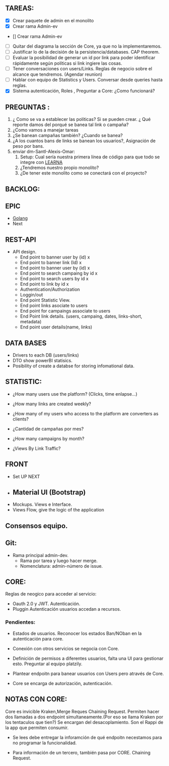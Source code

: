 

## TAREAS:

- [x]  Crear paquete de admin en el monolito
- [x]  Crear rama Admin-ev
- []  Crear rama Admin-ev
- [ ]  Quitar del diagrama la sección de Core, ya que no la implementaremos.
- [ ]  Justificar lo de la decisión de la persistencia/databases. CAP theorem.
- [ ]  Evaluar la posibilidad de generar un id por link para poder identificar rápidamente según políticas si link ingiere las cosas.
- [ ]  Tener conversaciones con users/Links. Reglas de negocio sobre el alcance que tendremos. (Agendar reunion)
- [ ]  Hablar con equipo de Statistics y Users. Conversar desde queries hasta reglas.
- [x]  Sistema autenticación, Roles , Preguntar a Core: ¿Como funcionará?

## PREGUNTAS :

1. ¿ Como se va a establecer las políticas? Si se pueden crear. ¿ Qué reporte damos del porqué se banea tal link o campaña?
2. ¿Como vamos a manejar tareas 
3. ¿Se banean campañas también? ¿Cuando se banea?
4. ¿A los cuantos bans de links se banean los usuarios?, Asignación de peso por bans.
5. enviar dm-SantI-Alexis-Omar:
    1. Setup: Cual sería nuestra primera línea de código para que todo se integre con [LEARNA](https://lerna.js.org/)
    2. ¿Tendremos nuestro propio monolito?
    3. ¿De tener este monolito como se conectará con el proyecto?

## BACKLOG:

## EPIC

- [Golang](https://platzi.com/backend-go/)
- Next

## REST-API

- API design.
    - End point to banner user by (id) x
    - End point to banner link (Id) x
    - End point to banner user by (id) x
    - End point to search campaing by id x
    - End point to search users by id x
    - End point to link by id x
    - Authentication/Authorization
    - Loggin/out
    - End point Statistic View.
    - End point links asociate to users
    - End point for campaings associate to users
    - End Point link details. (users, campaing, dates, links-short, metadata)
    - End point user details(name, links)

## DATA BASES

- Drivers to each DB (users/links)
- DTO show powerBI statisics.
- Posibility of create a databse for storing infomational data.

## STATISTIC:

- ¿How many users use the platform? (Clicks, time enlapse...)

- ¿How many links are created weekly?
- ¿How many of my users who access to the platform are converters as clients?
- ¿Cantidad de campañas por mes?
- ¿How many campaigns by month?
- ¿Views By Link Traffic?

## FRONT

- Set UP NEXT
- Material UI (Bootstrap)
    - 
- Mockups. Views e Interface.
- Views Flow, give the logic of the application

## Consensos equipo.

## Git:

- Rama principal admin-dev.
    - Rama por tarea y luego hacer merge.
    - Nomenclatura:  admin-número de issue.




## CORE:

Reglas de neogico para acceder al servicio:

- Oauth 2.0 y JWT. Autenticación.
- Pluggin Autenticación usuarios accedan a recursos.


### Pendientes:
- Estados de usuarios. Reconocer los estados Ban/NOban en la autenticación para core.

- Conexión con otros servicios se negocia con  Core. 

- Definición de permisos a diferentes usuarios, falta una UI para gestionar esto. Preguntar al equipo platzily. 


- Plantear endpoitn para banear usuarios con Users pero através de Core.

- Core se encarga de autorización, autenticación.


## NOTAS CON CORE:

Core es invicible Kraken,Merge Reques Chaining Request. Permiten hacer dos llamadas a dos endpoint simultaneamente.(Por eso se llama Kraken por los tentaculos que tien?) Se encargan del desacoplamiento. Son el Rappi de la app que permiten consumir.


- Se lees debe entregar la inforamción de qué endpoitn necestamos para no programar la funcionalidad.

- Para información de un tercero, también pasa por CORE. Chaining Request.

